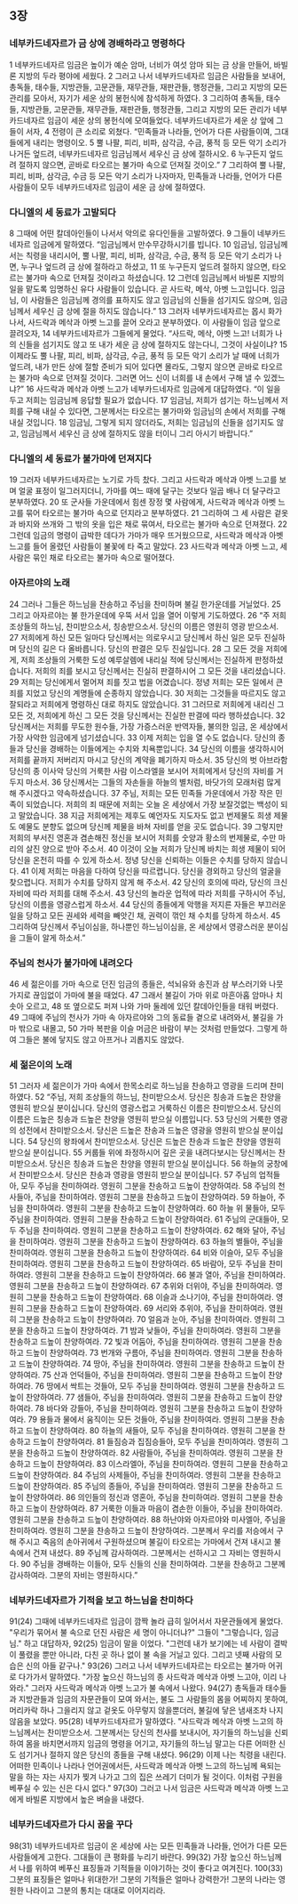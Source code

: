 ## 3장
### 네부카드네자르가 금 상에 경배하라고 명령하다
1 네부카드네자르 임금은 높이가 예순 암마, 너비가 여섯 암마 되는 금 상을 만들어, 바빌론 지방의 두라 평야에 세웠다.
2 그러고 나서 네부카드네자르 임금은 사람들을 보내어, 총독들, 태수들, 지방관들, 고문관들, 재무관들, 재판관들, 행정관들, 그리고 지방의 모든 관리를 모아서, 자기가 세운 상의 봉헌식에 참석하게 하였다.
3 그리하여 총독들, 태수들, 지방관들, 고문관들, 재무관들, 재판관들, 행정관들, 그리고 지방의 모든 관리가 네부카드네자르 임금이 세운 상의 봉헌식에 모여들었다. 네부카드네자르가 세운 상 앞에 그들이 서자,
4 전령이 큰 소리로 외쳤다. “민족들과 나라들, 언어가 다른 사람들이여, 그대들에게 내리는 명령이오.
5 뿔 나팔, 피리, 비파, 삼각금, 수금, 풍적 등 모든 악기 소리가 나거든 엎드려, 네부카드네자르 임금님께서 세우신 금 상에 절하시오.
6 누구든지 엎드려 절하지 않으면, 곧바로 타오르는 불가마 속으로 던져질 것이오.”
7 그리하여 뿔 나팔, 피리, 비파, 삼각금, 수금 등 모든 악기 소리가 나자마자, 민족들과 나라들, 언어가 다른 사람들이 모두 네부카드네자르 임금이 세운 금 상에 절하였다.
### 다니엘의 세 동료가 고발되다
8 그때에 어떤 칼데아인들이 나서서 악의로 유다인들을 고발하였다.
9 그들이 네부카드네자르 임금에게 말하였다. “임금님께서 만수무강하시기를 빕니다.
10 임금님, 임금님께서는 칙령을 내리시어, 뿔 나팔, 피리, 비파, 삼각금, 수금, 풍적 등 모든 악기 소리가 나면, 누구나 엎드려 금 상에 절하라고 하셨고,
11 또 누구든지 엎드려 절하지 않으면, 타오르는 불가마 속으로 던져질 것이라고 하셨습니다.
12 그런데 임금님께서 바빌론 지방의 일을 맡도록 임명하신 유다 사람들이 있습니다. 곧 사드락, 메삭, 아벳 느고입니다. 임금님, 이 사람들은 임금님께 경의를 표하지도 않고 임금님의 신들을 섬기지도 않으며, 임금님께서 세우신 금 상에 절을 하지도 않습니다.”
13 그러자 네부카드네자르는 몹시 화가 나서, 사드락과 메삭과 아벳 느고를 끌어 오라고 분부하였다. 이 사람들이 임금 앞으로 끌려오자,
14 네부카드네자르가 그들에게 물었다. “사드락, 메삭, 아벳 느고! 너희가 나의 신들을 섬기지도 않고 또 내가 세운 금 상에 절하지도 않는다니, 그것이 사실이냐?
15 이제라도 뿔 나팔, 피리, 비파, 삼각금, 수금, 풍적 등 모든 악기 소리가 날 때에 너희가 엎드려, 내가 만든 상에 절할 준비가 되어 있다면 몰라도, 그렇지 않으면 곧바로 타오르는 불가마 속으로 던져질 것이다. 그러면 어느 신이 너희를 내 손에서 구해 낼 수 있겠느냐?”
16 사드락과 메삭과 아벳 느고가 네부카드네자르 임금에게 대답하였다. “이 일을 두고 저희는 임금님께 응답할 필요가 없습니다.
17 임금님, 저희가 섬기는 하느님께서 저희를 구해 내실 수 있다면, 그분께서는 타오르는 불가마와 임금님의 손에서 저희를 구해 내실 것입니다.
18 임금님, 그렇게 되지 않더라도, 저희는 임금님의 신들을 섬기지도 않고, 임금님께서 세우신 금 상에 절하지도 않을 터이니 그리 아시기 바랍니다.”
### 다니엘의 세 동료가 불가마에 던져지다
19 그러자 네부카드네자르는 노기로 가득 찼다. 그리고 사드락과 메삭과 아벳 느고를 보며 얼굴 표정이 일그러지더니, 가마를 여느 때에 달구는 것보다 일곱 배나 더 달구라고 분부하였다.
20 또 군사들 가운데에서 힘센 장정 몇 사람에게, 사드락과 메삭과 아벳 느고를 묶어 타오르는 불가마 속으로 던지라고 분부하였다.
21 그리하여 그 세 사람은 겉옷과 바지와 쓰개와 그 밖의 옷을 입은 채로 묶여서, 타오르는 불가마 속으로 던져졌다.
22 그런데 임금의 명령이 급박한 데다가 가마가 매우 뜨거웠으므로, 사드락과 메삭과 아벳 느고를 들어 올렸던 사람들이 불꽃에 타 죽고 말았다.
23 사드락과 메삭과 아벳 느고, 세 사람은 묶인 채로 타오르는 불가마 속으로 떨어졌다.
### 아자르야의 노래
24 그러나 그들은 하느님을 찬송하고 주님을 찬미하며 불길 한가운데를 거닐었다.
25 그리고 아자르야는 불 한가운데에 우뚝 서서 입을 열어 이렇게 기도하였다.
26 “주 저희 조상들의 하느님, 찬미받으소서, 칭송받으소서. 당신의 이름은 영원히 영광 받으소서.
27 저희에게 하신 모든 일마다 당신께서는 의로우시고 당신께서 하신 일은 모두 진실하며 당신의 길은 다 올바릅니다. 당신의 판결은 모두 진실입니다.
28 그 모든 것을 저희에게, 저희 조상들의 거룩한 도성 예루살렘에 내리실 적에 당신께서는 진실하게 판정하셨습니다. 저희의 죄를 보시고 당신께서는 진실히 판결하시어 그 모든 것을 내리셨습니다.
29 저희는 당신에게서 멀어져 죄를 짓고 법을 어겼습니다. 정녕 저희는 모든 일에서 큰 죄를 지었고 당신의 계명들에 순종하지 않았습니다.
30 저희는 그것들을 따르지도 않고 잘되라고 저희에게 명령하신 대로 하지도 않았습니다.
31 그러므로 저희에게 내리신 그 모든 것, 저희에게 하신 그 모든 것을 당신께서는 진실한 판결에 따라 행하셨습니다.
32 당신께서는 저희를 무도한 원수들, 가장 가증스러운 반역자들, 불의한 임금, 온 세상에서 가장 사악한 임금에게 넘기셨습니다.
33 이제 저희는 입을 열 수도 없습니다. 당신의 종들과 당신을 경배하는 이들에게는 수치와 치욕뿐입니다.
34 당신의 이름을 생각하시어 저희를 끝까지 저버리지 마시고 당신의 계약을 폐기하지 마소서.
35 당신의 벗 아브라함 당신의 종 이사악 당신의 거룩한 사람 이스라엘을 보시어 저희에게서 당신의 자비를 거두지 마소서.
36 당신께서는 그들의 자손들을 하늘의 별처럼, 바닷가의 모래처럼 많게 해 주시겠다고 약속하셨습니다.
37 주님, 저희는 모든 민족들 가운데에서 가장 작은 민족이 되었습니다. 저희의 죄 때문에 저희는 오늘 온 세상에서 가장 보잘것없는 백성이 되고 말았습니다.
38 지금 저희에게는 제후도 예언자도 지도자도 없고 번제물도 희생 제물도 예물도 분향도 없으며 당신께 제물을 바쳐 자비를 얻을 곳도 없습니다.
39 그렇지만 저희의 부서진 영혼과 겸손해진 정신을 보시어 저희를 숫양과 황소의 번제물로, 수만 마리의 살진 양으로 받아 주소서.
40 이것이 오늘 저희가 당신께 바치는 희생 제물이 되어 당신을 온전히 따를 수 있게 하소서. 정녕 당신을 신뢰하는 이들은 수치를 당하지 않습니다.
41 이제 저희는 마음을 다하여 당신을 따르렵니다. 당신을 경외하고 당신의 얼굴을 찾으렵니다. 저희가 수치를 당하지 않게 해 주소서.
42 당신의 호의에 따라, 당신의 크신 자비에 따라 저희를 대해 주소서.
43 당신의 놀라운 업적에 따라 저희를 구하시어 주님, 당신의 이름을 영광스럽게 하소서.
44 당신의 종들에게 악행을 저지른 자들은 부끄러운 일을 당하고 모든 권세와 세력을 빼앗긴 채, 권력이 꺾인 채 수치를 당하게 하소서.
45 그리하여 당신께서 주님이심을, 하나뿐인 하느님이심을, 온 세상에서 영광스러운 분이심을 그들이 알게 하소서.”
### 주님의 천사가 불가마에 내려오다
46 세 젊은이를 가마 속으로 던진 임금의 종들은, 석뇌유와 송진과 삼 부스러기와 나뭇가지로 끊임없이 가마에 불을 때었다.
47 그래서 불길이 가마 위로 마흔아홉 암마나 치솟아 오르고,
48 또 옆으로도 퍼져 나와 가마 둘레에 있던 칼데아인들을 태워 버렸다.
49 그때에 주님의 천사가 가마 속 아자르야와 그의 동료들 곁으로 내려와서, 불길을 가마 밖으로 내몰고,
50 가마 복판을 이슬 머금은 바람이 부는 것처럼 만들었다. 그렇게 하여 그들은 불에 닿지도 않고 아프거나 괴롭지도 않았다.
### 세 젊은이의 노래
51 그러자 세 젊은이가 가마 속에서 한목소리로 하느님을 찬송하고 영광을 드리며 찬미하였다.
52 “주님, 저희 조상들의 하느님, 찬미받으소서. 당신은 칭송과 드높은 찬양을 영원히 받으실 분이십니다. 당신의 영광스럽고 거룩하신 이름은 찬미받으소서. 당신의 이름은 드높은 칭송과 드높은 찬양을 영원히 받으실 이름입니다.
53 당신의 거룩한 영광의 성전에서 찬미받으소서. 당신은 드높은 찬송과 드높은 영광을 영원히 받으실 분이십니다.
54 당신의 왕좌에서 찬미받으소서. 당신은 드높은 찬송과 드높은 찬양을 영원히 받으실 분이십니다.
55 커룹들 위에 좌정하시어 깊은 곳을 내려다보시는 당신께서는 찬미받으소서. 당신은 칭송과 드높은 찬양을 영원히 받으실 분이십니다.
56 하늘의 궁창에서 찬미받으소서. 당신은 찬송과 영광을 영원히 받으실 분이십니다.
57 주님의 업적들아, 모두 주님을 찬미하여라. 영원히 그분을 찬송하고 드높이 찬양하여라.
58 주님의 천사들아, 주님을 찬미하여라. 영원히 그분을 찬송하고 드높이 찬양하여라.
59 하늘아, 주님을 찬미하여라. 영원히 그분을 찬송하고 드높이 찬양하여라.
60 하늘 위 물들아, 모두 주님을 찬미하여라. 영원히 그분을 찬송하고 드높이 찬양하여라.
61 주님의 군대들아, 모두 주님을 찬미하여라. 영원히 그분을 찬송하고 드높이 찬양하여라.
62 해와 달아, 주님을 찬미하여라. 영원히 그분을 찬송하고 드높이 찬양하여라.
63 하늘의 별들아, 주님을 찬미하여라. 영원히 그분을 찬송하고 드높이 찬양하여라.
64 비와 이슬아, 모두 주님을 찬미하여라. 영원히 그분을 찬송하고 드높이 찬양하여라.
65 바람아, 모두 주님을 찬미하여라. 영원히 그분을 찬송하고 드높이 찬양하여라.
66 불과 열아, 주님을 찬미하여라. 영원히 그분을 찬송하고 드높이 찬양하여라.
67 추위와 더위야, 주님을 찬미하여라. 영원히 그분을 찬송하고 드높이 찬양하여라.
68 이슬과 소나기야, 주님을 찬미하여라. 영원히 그분을 찬송하고 드높이 찬양하여라.
69 서리와 추위야, 주님을 찬미하여라. 영원히 그분을 찬송하고 드높이 찬양하여라.
70 얼음과 눈아, 주님을 찬미하여라. 영원히 그분을 찬송하고 드높이 찬양하여라.
71 밤과 낮들아, 주님을 찬미하여라. 영원히 그분을 찬송하고 드높이 찬양하여라.
72 빛과 어둠아, 주님을 찬미하여라. 영원히 그분을 찬송하고 드높이 찬양하여라.
73 번개와 구름아, 주님을 찬미하여라. 영원히 그분을 찬송하고 드높이 찬양하여라.
74 땅아, 주님을 찬미하여라. 영원히 그분을 찬송하고 드높이 찬양하여라.
75 산과 언덕들아, 주님을 찬미하여라. 영원히 그분을 찬송하고 드높이 찬양하여라.
76 땅에서 싹트는 것들아, 모두 주님을 찬미하여라. 영원히 그분을 찬송하고 드높이 찬양하여라.
77 샘들아, 주님을 찬미하여라. 영원히 그분을 찬송하고 드높이 찬양하여라.
78 바다와 강들아, 주님을 찬미하여라. 영원히 그분을 찬송하고 드높이 찬양하여라.
79 용들과 물에서 움직이는 모든 것들아, 주님을 찬미하여라. 영원히 그분을 찬송하고 드높이 찬양하여라.
80 하늘의 새들아, 모두 주님을 찬미하여라. 영원히 그분을 찬송하고 드높이 찬양하여라.
81 들짐승과 집짐승들아, 모두 주님을 찬미하여라. 영원히 그분을 찬송하고 드높이 찬양하여라.
82 사람들아, 주님을 찬미하여라. 영원히 그분을 찬송하고 드높이 찬양하여라.
83 이스라엘아, 주님을 찬미하여라. 영원히 그분을 찬송하고 드높이 찬양하여라.
84 주님의 사제들아, 주님을 찬미하여라. 영원히 그분을 찬송하고 드높이 찬양하여라.
85 주님의 종들아, 주님을 찬미하여라. 영원히 그분을 찬송하고 드높이 찬양하여라.
86 의인들의 정신과 영혼아, 주님을 찬미하여라. 영원히 그분을 찬송하고 드높이 찬양하여라.
87 거룩한 이들과 마음이 겸손한 이들아, 주님을 찬미하여라. 영원히 그분을 찬송하고 드높이 찬양하여라.
88 하난야와 아자르야와 미사엘아, 주님을 찬미하여라. 영원히 그분을 찬송하고 드높이 찬양하여라. 그분께서 우리를 저승에서 구해 주시고 죽음의 손아귀에서 구원하셨으며 불길이 타오르는 가마에서 건져 내시고 불 속에서 건져 내셨다.
89 주님께 감사하여라. 그분께서는 선하시고 그 자비는 영원하시다.
90 주님을 경배하는 이들아, 모두 신들의 신을 찬미하여라. 그분을 찬송하고 그분께 감사하여라. 그분의 자비는 영원하시다.”
### 네부카드네자르가 기적을 보고 하느님을 찬미하다
91(24) 그때에 네부카드네자르 임금이 깜짝 놀라 급히 일어서서 자문관들에게 물었다. "우리가 묶어서 불 속으로 던진 사람은 세 명이 아니더냐?" 그들이 "그렇습니다, 임금님." 하고 대답하자,
92(25) 임금이 말을 이었다. "그런데 내가 보기에는 네 사람이 결박이 풀렸을 뿐만 아니라, 다친 곳 하나 없이 불 속을 거닐고 있다. 그리고 넷째 사람의 모습은 신의 아들 같구나."
93(26) 그러고 나서 네부카드네자르는 타오르는 불가마 어귀로 다가가서 말하였다. "가장 높으신 하느님의 종 사드락과 메삭과 아벳 느고야, 이리 나와라." 그러자 사드락과 메삭과 아벳 느고가 불 속에서 나왔다.
94(27) 총독들과 태수들과 지방관들과 임금의 자문관들이 모여 와서는, 불도 그 사람들의 몸을 어찌하지 못하여, 머리카락 하나 그을리지 않고 겉옷도 아무렇지 않을뿐더러, 불길에 닿은 냄새조차 나지 않음을 보았다.
95(28) 네부카드네자르가 말하였다. "사드락과 메삭과 아벳 느고의 하느님께서는 찬미받으소서. 그분께서는 당신의 천사를 보내시어, 자기들의 하느님을 신뢰하여 몸을 바치면서까지 임금의 명령을 어기고, 자기들의 하느님 말고는 다른 어떠한 신도 섬기거나 절하지 않은 당신의 종들을 구해 내셨다.
96(29) 이제 나는 칙령을 내린다. 어떠한 민족이나 나라나 언어권에서든, 사드락과 메삭과 아벳 느고의 하느님께 욕되는 말을 하는 자는 사지가 찢겨 나가고 그의 집은 쓰레기 더미가 될 것이다. 이처럼 구원을 베푸실 수 있는 신은 다시 없다."
97(30) 그러고 나서 임금은 사드락과 메삭과 아벳 느고에게 바빌론 지방에서 높은 벼슬을 내렸다.
### 네부카드네자르가 다시 꿈을 꾸다
98(31) 네부카드네자르 임금이 온 세상에 사는 모든 민족들과 나라들, 언어가 다른 모든 사람들에게 고한다. 그대들이 큰 평화를 누리기 바란다.
99(32) 가장 높으신 하느님께서 나를 위하여 베푸신 표징들과 기적들을 이야기하는 것이 좋다고 여겨진다.
100(33) 그분의 표징들은 얼마나 위대한가! 그분의 기적들은 얼마나 강력한가! 그분의 나라는 영원한 나라이고 그분의 통치는 대대로 이어지리라.
